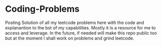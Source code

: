 # Coding-Problems

Posting Solution of all my leetcode problems here with the code and explanantion to the bst of my capabilities. Mostly it is a resource for me to access and leverage.
In the future, if needed will make this repo public too but at the moment I shall work on problems and grind leetcode.
